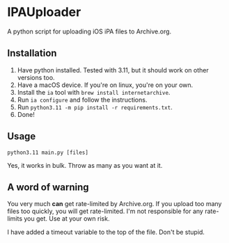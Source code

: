 # IPAUploader
 
A python script for uploading iOS iPA files to Archive.org.

## Installation

1. Have python installed. Tested with 3.11, but it should work on other versions too.
2. Have a macOS device. If you're on linux, you're on your own.
3. Install the `ia` tool with `brew install internetarchive`.
4. Run `ia configure` and follow the instructions.
5. Run `python3.11 -m pip install -r requirements.txt`.
6. Done!

## Usage

`python3.11 main.py [files]`

Yes, it works in bulk. Throw as many as you want at it.

## A word of warning

You very much **can** get rate-limited by Archive.org. If you upload too many files too quickly, you will get rate-limited. I'm not responsible for any rate-limits you get. Use at your own risk.

I have added a timeout variable to the top of the file. Don't be stupid.

